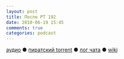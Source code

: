 ```yaml
---
layout: post
title: После РТ 192
date: 2010-06-19 15:45
comments: true
categories: podcast
---
```

[аудио](http://cdn.radio-t.com/rt192post.mp3) ● [пиратский torrent](http://pirates.radio-t.com/torrents/rt192post.mp3.torrent) ● [лог чата](http://chat.radio-t.com/logs/radio-t-192.html) ● [wiki](http://wiki.radio-t.com/%D0%9F%D0%BE%D1%81%D0%BB%D0%B5_%D0%A0%D0%A2_192)<audio src="http://cdn.radio-t.com/rt192post.mp3" preload="none">
